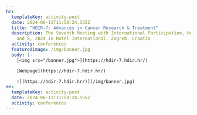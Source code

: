 ```yaml
---
hr:
  templateKey: activity-post
  date: 2024-06-11T11:50:24.155Z
  title: "HDIR-7: Advances in Cancer Research & Treatment"
  description: The Seventh Meeting with International Participation, November 7
    and 8, 2024 in Hotel International, Zagreb, Croatia
  activity: conferences
  featuredimage: /img/banner.jpg
  body: |-
    [<img src="/banner.jpg">](https://hdir-7.hdir.hr/)

    [Webpage](https://hdir-7.hdir.hr/)

    ![(https://hdir-7.hdir.hr/)](/img/banner.jpg)
en:
  templateKey: activity-post
  date: 2024-06-11T11:50:24.155Z
  activity: conferences
---
```

